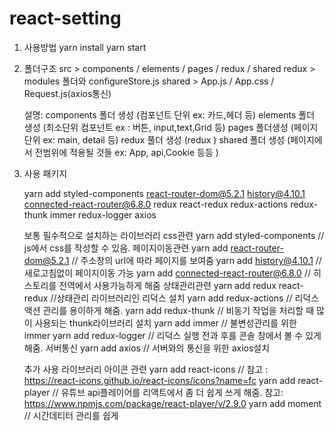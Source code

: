 # react-setting

1. 사용방법
   yarn install
   yarn start

2. 폴더구조
   src > components / elements / pages / redux / shared
   redux > modules 폴더와 configureStore.js
   shared > App.js / App.css / Request.js(axios통신)

   설명:
   components 폴더 생성 (컴포넌트 단위 ex: 카드,헤더 등)
   elements 폴더 생성 (최소단위 컴포넌트 ex : 버튼, input,text,Grid 등)
   pages 폴더생성 (페이지 단위 ex: main, detail 등)
   redux 풀더 생성 (redux )
   shared 폴더 생성 (페이지에서 전범위에 적용될 것들 ex: App, api,Cookie 등등 )

3. 사용 패키지

   yarn add styled-components react-router-dom@5.2.1 history@4.10.1 connected-react-router@6.8.0 redux react-redux redux-actions redux-thunk immer redux-logger axios

   보통 필수적으로 설치하는 라이브러리
   css관련
   yarn add styled-components // js에서 css를 작성할 수 있음.
   페이지이동관련
   yarn add react-router-dom@5.2.1 // 주소창의 url에 따라 페이지를 보여줌
   yarn add history@4.10.1 // 새로고침없이 페이지이동 가능
   yarn add connected-react-router@6.8.0 // 히스토리를 전역에서 사용가능하게 해줌
   상태관리관련
   yarn add redux react-redux //상태관리 라이브러리인 리덕스 설치
   yarn add redux-actions // 리덕스 액션 관리를 용이하게 해줌.
   yarn add redux-thunk // 비동기 작업을 처리할 때 많이 사용되는 thunk라이브러리 설치
   yarn add immer // 불변성관리를 위한 immer
   yarn add redux-logger // 리덕스 실행 전과 후를 콘솔 창에서 볼 수 있게해줌.
   서버통신
   yarn add axios // 서버와의 통신을 위한 axios설치

   추가 사용 라이브러리
   아이콘 관련
   yarn add react-icons // 참고 : https://react-icons.github.io/react-icons/icons?name=fc
   yarn add react-player // 유튜브 api플레이어를 리액트에서 좀 더 쉽게 쓰게 해줌. 참고: https://www.npmjs.com/package/react-player/v/2.9.0
   yarn add moment // 시간데티터 관리를 쉽게
